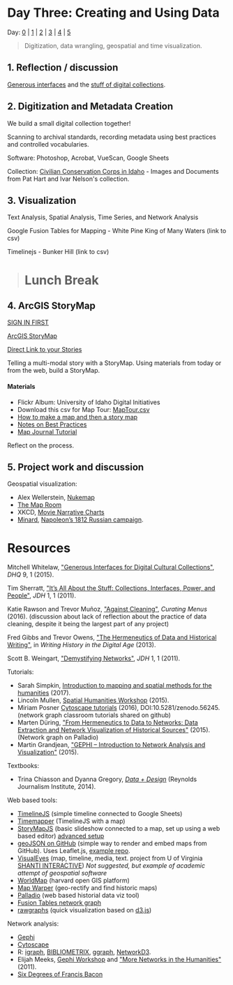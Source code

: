 # Day Three: Creating and Using Data

Day: [0](day-0.md) | [1](day-1.md) | [2](day-2.md) | [3](day-3.md) | [4](day-4.md) | [5](day-5.md)

> Digitization, data wrangling, geospatial and time visualization.

## 1. Reflection / discussion

[Generous interfaces](http://www.digitalhumanities.org/dhq/vol/9/1/000205/000205.html) and the [stuff of digital collections](http://journalofdigitalhumanities.org/1-1/its-all-about-the-stuff-by-tim-sherratt/).

## 2. Digitization and Metadata Creation

We build a small digital collection together!

Scanning to archival standards, recording metadata using best practices and controlled vocabularies.

Software: Photoshop, Acrobat, VueScan, Google Sheets

Collection: [Civilian Conservation Corps in Idaho](http://digital.lib.uidaho.edu/cdm/search/collection/cccidaho/cosuppress/) - Images and Documents from Pat Hart and Ivar Nelson's collection.

## 3. Visualization

Text Analysis, Spatial Analysis, Time Series, and Network Analysis

Google Fusion Tables for Mapping -  White Pine King of Many Waters (link to csv)

Timelinejs - Bunker Hill (link to csv)

> # Lunch Break

## 4. ArcGIS StoryMap

[SIGN IN FIRST](https://uidaho.maps.arcgis.com/home/signin.html)

[ArcGIS StoryMap](https://storymaps.arcgis.com/en/)

[Direct Link to your Stories](http://storymaps.arcgis.com/en/my-stories/)

Telling a multi-modal story with a StoryMap.
Using materials from today or from the web, build a StoryMap. 

#### Materials
- Flickr Album: University of Idaho Digital Initiatives
- Download this csv for Map Tour: [MapTour.csv](https://raw.githubusercontent.com/uidaholib/cdil-summer2017/master/data/MapTour.csv)
- [How to make a map and then a story map](http://storymaps.arcgis.com/en/app-list/basic/tutorial/)
- [Notes on Best Practices](http://storymaps.esri.com/downloads/Building%20Story%20Maps.pdf)
- [Map Journal Tutorial](https://storymaps.arcgis.com/en/app-list/map-journal/tutorial/)


Reflect on the process. 

## 5. Project work and discussion

Geospatial visualization:
- Alex Wellerstein, [Nukemap](http://nuclearsecrecy.com/nukemap/)
- [The Map Room](http://www.lib.uidaho.edu/digital/maps/)
- XKCD, [Movie Narrative Charts](https://xkcd.com/657/)
- [Minard](https://en.wikipedia.org/wiki/Charles_Joseph_Minard), [Napoleon’s 1812 Russian campaign](https://commons.wikimedia.org/wiki/File:Minard.png).

# Resources

Mitchell Whitelaw, ["Generous Interfaces for Digital Cultural Collections"](http://www.digitalhumanities.org/dhq/vol/9/1/000205/000205.html), *DHQ* 9, 1 (2015). 

Tim Sherratt, ["It’s All About the Stuff: Collections, Interfaces, Power, and People"](http://journalofdigitalhumanities.org/1-1/its-all-about-the-stuff-by-tim-sherratt/), *JDH* 1, 1 (2011).

Katie Rawson and Trevor Muñoz, ["Against Cleaning"](http://curatingmenus.org/articles/against-cleaning/), *Curating Menus* (2016). (discussion about lack of reflection about the practice of data cleaning, despite it being the largest part of any project)

Fred Gibbs and Trevor Owens, ["The Hermeneutics of Data and Historical Writing"](http://quod.lib.umich.edu/d/dh/12230987.0001.001/1:7/--writing-history-in-the-digital-age?g=dculture;rgn=div1;view=fulltext;xc=1#7.3), in *Writing History in the Digital Age* (2013).

Scott B. Weingart, ["Demystifying Networks"](http://journalofdigitalhumanities.org/1-1/demystifying-networks-by-scott-weingart/), *JDH* 1, 1 (2011).

Tutorials:
- Sarah Simpkin, [Introduction to mapping and spatial methods for the humanities](https://ssimpkin.github.io/dhsite2017/) (2017).
- Lincoln Mullen, [Spatial Humanities Workshop](http://lincolnmullen.com/projects/spatial-workshop/) (2015).
- Miriam Posner [Cytoscape tutorials](https://github.com/miriamposner/cytoscape_tutorials) (2016), DOI:10.5281/zenodo.56245. (network graph classroom tutorials shared on github)
- Marten Düring, ["From Hermeneutics to Data to Networks: Data Extraction and Network Visualization of Historical Sources"](http://programminghistorian.org/lessons/creating-network-diagrams-from-historical-sources) (2015). (Network graph on Palladio)
- Martin Grandjean, ["GEPHI – Introduction to Network Analysis and Visualization"](http://www.martingrandjean.ch/gephi-introduction/) (2015).

Textbooks:
- Trina Chiasson and Dyanna Gregory, [*Data + Design*](https://infoactive.co/data-design) (Reynolds Journalism Institute, 2014).

Web based tools:
- [TimelineJS](https://timeline.knightlab.com/) (simple timeline connected to Google Sheets)
- [Timemapper](http://timemapper.okfnlabs.org/) (TimelineJS with a map)
- [StoryMapJS](https://storymap.knightlab.com/) (basic slideshow connected to a map, set up using a web based editor) [advanced setup](https://storymap.knightlab.com/advanced/)
- [geoJSON on GitHub](https://help.github.com/articles/mapping-geojson-files-on-github/) (simple way to render and embed maps from GitHub). Uses Leaflet.js, [example repo](https://github.com/evanwill/geotest).
- [VisualEyes](http://www.viseyes.org/visualeyes/) (map, timeline, media, text. project from U of Virginia [SHANTI INTERACTIVE](http://www.viseyes.org/)) *Not suggested, but example of academic attempt of geospatial software*
- [WorldMap](http://worldmap.harvard.edu/) (harvard open GIS platform)
- [Map Warper](http://mapwarper.net/) (geo-rectify and find historic maps)
- [Palladio](http://hdlab.stanford.edu/palladio/) (web based historial data viz tool)
- [Fusion Tables network graph](https://support.google.com/fusiontables/answer/2566732?hl=en)
- [rawgraphs](http://rawgraphs.io/) (quick visualization based on [d3.js](https://d3js.org/))

Network analysis:
- [Gephi](https://gephi.org/)
- [Cytoscape](http://www.cytoscape.org/)
- R: [igraph](http://igraph.org/r/), [BIBLIOMETRIX](http://www.bibliometrix.org/), [ggraph](https://cran.r-project.org/web/packages/ggraph/index.html), [NetworkD3](https://christophergandrud.github.io/networkD3/).
- Elijah Meeks, [Gephi Workshop](https://dhs.stanford.edu/gephi-workshop/) and ["More Networks in the Humanities"](https://dhs.stanford.edu/visualization/more-networks/) (2011).
- [Six Degrees of Francis Bacon](http://www.sixdegreesoffrancisbacon.com/)
